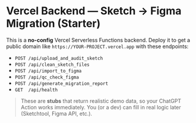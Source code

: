 # Vercel Backend — Sketch → Figma Migration (Starter)

This is a **no-config** Vercel Serverless Functions backend. Deploy it to get a public domain
like `https://YOUR-PROJECT.vercel.app` with these endpoints:

- `POST /api/upload_and_audit_sketch`
- `POST /api/clean_sketch_files`
- `POST /api/import_to_figma`
- `POST /api/qc_check_figma`
- `POST /api/generate_migration_report`
- `GET  /api/health`

> These are **stubs** that return realistic demo data, so your ChatGPT Action works immediately.
> You (or a dev) can fill in real logic later (Sketchtool, Figma API, etc.).
